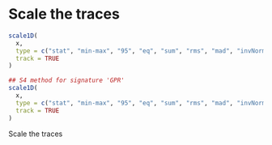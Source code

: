 # Scale the traces

```r
scale1D(
  x,
  type = c("stat", "min-max", "95", "eq", "sum", "rms", "mad", "invNormal"),
  track = TRUE
)

## S4 method for signature 'GPR'
scale1D(
  x,
  type = c("stat", "min-max", "95", "eq", "sum", "rms", "mad", "invNormal"),
  track = TRUE
)
```

Scale the traces